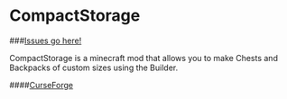 CompactStorage
=============

###[Issues go here!](https://github.com/tattyseal/IssueTracker/issues)

CompactStorage is a minecraft mod that allows you to make Chests and Backpacks of custom sizes using the Builder.

####[CurseForge](http://minecraft.curseforge.com/mc-recipes/223703-compactstorage)
